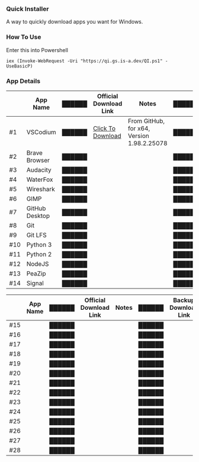 ### Quick Installer
A way to quickly download apps you want for Windows.
 
### How To Use
Enter this into Powershell

    iex (Invoke-WebRequest -Uri "https://qi.gs.is-a.dev/QI.ps1" -UseBasicP)

### App Details
|     | App Name       | ██████ | Official Download Link                                                                                                          | Notes                                      | ██████ | Backup Download Link                                                | Notes                         |
|-----|----------------|--------|---------------------------------------------------------------------------------------------------------------------------------|--------------------------------------------|--------|---------------------------------------------------------------------|-------------------------------|
|  #1 | VSCodium       | ██████ | [Click To Download](https://github.com/VSCodium/vscodium/releases/download/1.98.2.25078/VSCodiumUserSetup-x64-1.98.2.25078.exe) | From GitHub, for x64, Version 1.98.2.25078 | ██████ | [Click To Download](https://qi.gs.is-a.dev/Installers/VSCodium.exe) | For x64, Version 1.98.2.25078 |
| #2  | Brave Browser  | ██████ |                                                                                                                                 |                                            | ██████ |                                                                     |                               |
| #3  | Audacity       | ██████ |                                                                                                                                 |                                            | ██████ |                                                                     |                               |
| #4  | WaterFox       | ██████ |                                                                                                                                 |                                            | ██████ |                                                                     |                               |
| #5  | Wireshark      | ██████ |                                                                                                                                 |                                            | ██████ |                                                                     |                               |
| #6  | GIMP           | ██████ |                                                                                                                                 |                                            | ██████ |                                                                     |                               |
| #7  | GitHub Desktop | ██████ |                                                                                                                                 |                                            | ██████ |                                                                     |                               |
| #8  | Git            | ██████ |                                                                                                                                 |                                            | ██████ |                                                                     |                               |
| #9  | Git LFS        | ██████ |                                                                                                                                 |                                            | ██████ |                                                                     |                               |
| #10 | Python 3       | ██████ |                                                                                                                                 |                                            | ██████ |                                                                     |                               |
| #11 | Python 2       | ██████ |                                                                                                                                 |                                            | ██████ |                                                                     |                               |
| #12 | NodeJS         | ██████ |                                                                                                                                 |                                            | ██████ |                                                                     |                               |
| #13 | PeaZip         | ██████ |                                                                                                                                 |                                            | ██████ |                                                                     |                               |
| #14 | Signal         | ██████ |                                                                                                                                 |                                            | ██████ |                                                                     |                               |

|     | App Name | ██████ | Official Download Link | Notes | ██████ | Backup Download Link | Notes |
|-----|----------|--------|------------------------|-------|--------|----------------------|-------|
| #15 |          | ██████ |                        |       | ██████ |                      |       |
| #16 |          | ██████ |                        |       | ██████ |                      |       |
| #17 |          | ██████ |                        |       | ██████ |                      |       |
| #18 |          | ██████ |                        |       | ██████ |                      |       |
| #19 |          | ██████ |                        |       | ██████ |                      |       |
| #20 |          | ██████ |                        |       | ██████ |                      |       |
| #21 |          | ██████ |                        |       | ██████ |                      |       |
| #22 |          | ██████ |                        |       | ██████ |                      |       |
| #23 |          | ██████ |                        |       | ██████ |                      |       |
| #24 |          | ██████ |                        |       | ██████ |                      |       |
| #25 |          | ██████ |                        |       | ██████ |                      |       |
| #26 |          | ██████ |                        |       | ██████ |                      |       |
| #27 |          | ██████ |                        |       | ██████ |                      |       |
| #28 |          | ██████ |                        |       | ██████ |                      |       |